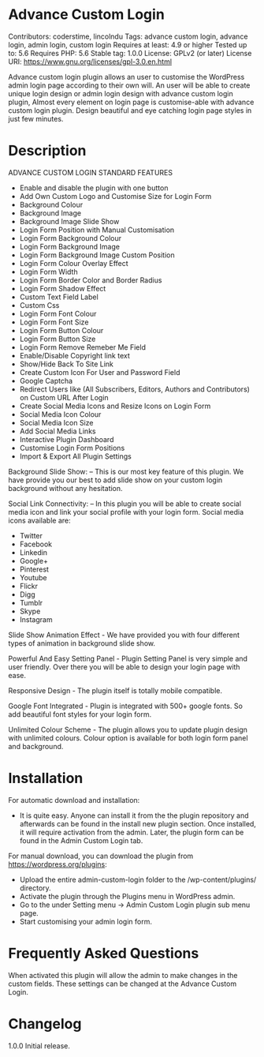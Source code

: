 # Advance Custom Login 
Contributors: coderstime, lincolndu
Tags: advance custom login, advance login, admin login, custom login
Requires at least: 4.9 or higher
Tested up to: 5.6
Requires PHP: 5.6
Stable tag: 1.0.0
License: GPLv2 (or later)
License URI: https://www.gnu.org/licenses/gpl-3.0.en.html

Advance custom login plugin allows an user to customise the WordPress admin login page according to their own will. An user will be able to create unique login design or admin login design with advance custom login plugin, Almost every element on login page is customise-able with advance custom login plugin. Design beautiful and eye catching login page styles in just few minutes.

# Description 
ADVANCE CUSTOM LOGIN STANDARD FEATURES
- Enable and disable the plugin with one button
- Add Own Custom Logo and Customise Size for Login Form
- Background Colour
- Background Image
- Background Image Slide Show
- Login Form Position with Manual Customisation
- Login Form Background Colour
- Login Form Background Image
- Login Form Background Image Custom Position
- Login Form Colour Overlay Effect
- Login Form Width
- Login Form Border Color and Border Radius
- Login Form Shadow Effect
- Custom Text Field Label
- Custom Css
- Login Form Font Colour
- Login Form Font Size
- Login Form Button Colour
- Login Form Button Size
- Login Form Remove Remeber Me Field
- Enable/Disable Copyright link text
- Show/Hide Back To Site Link
- Create Custom Icon For User and Password Field
- Google Captcha
- Redirect Users like (All Subscribers, Editors, Authors and Contributors) on Custom URL After Login
- Create Social Media Icons and Resize Icons on Login Form
- Social Media Icon Colour
- Social Media Icon Size
- Add Social Media Links
- Interactive Plugin Dashboard
- Customise Login Form Positions
- Import & Export All Plugin Settings

Background Slide Show: – This is our most key feature of this plugin. We have provide you our best to add slide show on your custom login background without any hesitation.

Social Link Connectivity: – In this plugin you will be able to create social media icon and link your social profile with your login form. Social media icons available are:
- Twitter
- Facebook
- Linkedin
- Google+
- Pinterest
- Youtube
- Flickr
- Digg
- Tumblr
- Skype
- Instagram

Slide Show Animation Effect - We have provided you with four different types of animation in background slide show.

Powerful And Easy Setting Panel - Plugin Setting Panel is very simple and user friendly. Over there you will be able to design your login page with ease.

Responsive Design - The plugin itself is totally mobile compatible.

Google Font Integrated - Plugin is integrated with 500+ google fonts. So add beautiful font styles for your login form.

Unlimited Colour Scheme - The plugin allows you to update plugin design with unlimited colours. Colour option is available for both login form panel and background.

# Installation
For automatic download and installation:
- It is quite easy. Anyone can install it from the the plugin repository and afterwards can be found in the install new plugin section. Once installed, it will require activation from the admin. Later, the plugin form can be found in the Admin Custom Login tab.

For manual download, you can download the plugin from https://wordpress.org/plugins:
- Upload the entire admin-custom-login folder to the /wp-content/plugins/ directory.
- Activate the plugin through the Plugins menu in WordPress admin.
- Go to the under Setting menu -> Admin Custom Login plugin sub menu page.
- Start customising your admin login form.

# Frequently Asked Questions 
When activated this plugin will allow the admin to make changes in the custom fields. 
These settings can be changed at the Advance Custom Login.

# Changelog 
1.0.0 Initial release.
